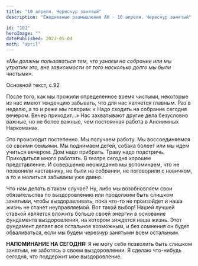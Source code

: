 ```yaml
---
title: "10 апреля. Чересчур занятый"
description: "Ежедневные размышления АН - 10 апреля. Чересчур занятый"

id: "101"
heroImage: ""
datePublished: 2023-05-04
moth: "april"
---
```


_«Мы должны пользоваться тем, что узнаем на собрании или мы утратим это, вне
зависимости от того насколько долго мы были чистыми»._

Основной текст, с.92

После того, как мы прожили определенное время чистыми, некоторые из нас имеют
тенденцию забывать, что для нас является главным. Раз в неделю, а то и реже мы
говорим: « Надо сходить на собрание сегодня вечером. Вечер приходит…» Нас
захватывают другие дела безусловно важные, но не более важные, чем постоянная
работа в Анонимных Наркоманах.

Это происходит постепенно. Мы получаем работу. Мы воссоединяемся со своими
семьями. Мы поднимаем детей, собака болеет или мы идем учиться вечером. Дом
надо прибрать. Траву надо подстричь. Приходиться много работать. В театре
сегодня хорошее представление. И совершенно неожиданно мы вспоминаем, что не
позвонили наставнику, не были на собрании, не поговорили с новичком, а то и
молиться забываем уже давно.

Что нам делать в таком случае? Ну, либо мы возобновляем свои обязательства по
выздоровлению или продолжим быть слишком занятыми, чтобы выздоравливать, пока
что-то не произойдет и наша жизнь не станет неуправляемой. Вот такой выбор!
Нашей лучшей ставкой является вложить больше своей энергии в основание
фундамента выздоровления, на котором зиждется наша жизнь. Этот фундамент
делает все остальное возможным, и без сомнения он будет обваливаться, если мы
будем черезчур занятыми всем остальным.

**НАПОМИНАНИЕ НА СЕГОДНЯ:** Я не могу себе позволить быть слишком занятым, не
заботясь о своем выздоровлении. Я сделаю что-нибудь сегодня, что поддержит мое
выздоровление.
